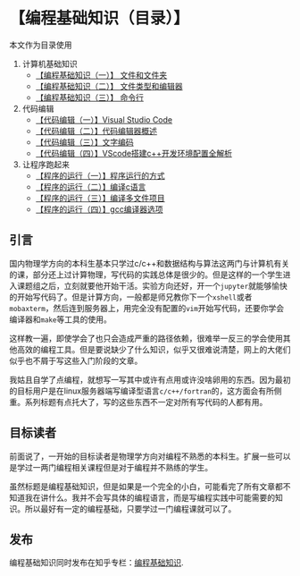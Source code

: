# 【编程基础知识（目录）】

本文作为目录使用

1. 计算机基础知识
   - [【编程基础知识（一）】 文件和文件夹](learn-about-computer/explorer.md)
   - [【编程基础知识（二）】 文件类型和编辑器](learn-about-computer/notepad.md)
   - [【编程基础知识（三）】 命令行](learn-about-computer/cmd.md)
2. 代码编辑
   - [【代码编辑（一）】Visual Studio Code](code-edit/vscode.md)
   - [【代码编辑（二）】代码编辑器概述](code-edit/editor.md)
   - [【代码编辑（三）】文字编码](code-edit/encode.md)
   - [【代码编辑（四）】VScode搭建c++开发环境配置全解析](code-edit/vscode-cpp.md)
3. 让程序跑起来
   - [【程序的运行（一）】程序运行的方式](let-the-program-run/how-program-run.md)
   - [【程序的运行（二）】编译c语言](let-the-program-run/compile-c-language.md)
   - [【程序的运行（三）】编译多文件项目](let-the-program-run/compile-multi-file-project.md)
   - [【程序的运行（四）】gcc编译器选项](let-the-program-run/compile-options.md)

## 引言

国内物理学方向的本科生基本只学过c/c++和数据结构与算法这两门与计算机有关的课，部分还上过计算物理，写代码的实践总体是很少的。但是这样的一个学生进入课题组之后，立刻就要他开始干活。实验方向还好，开一个`jupyter`就能够愉快的开始写代码了。但是计算方向，一般都是师兄教你下一个`xshell`或者`mobaxterm`，然后连到服务器上，用完全没有配置的`vim`开始写代码，还要你学会编译器和`make`等工具的使用。

这样教一遍，即使学会了也只会造成严重的路径依赖，很难举一反三的学会使用其他高效的编程工具。但是要说缺少了什么知识，似乎又很难说清楚，网上的大佬们似乎也不屑于写这些入门阶段的文章。

我姑且自学了点编程，就想写一写其中或许有点用或许没啥卵用的东西。因为最初的目标用户是在linux服务器端写编译型语言`c/c++/fortran`的，这方面会有所侧重。系列标题有点托大了，写的这些东西不一定对所有写代码的人都有用。

## 目标读者

前面说了，一开始的目标读者是物理学方向对编程不熟悉的本科生。扩展一些可以是学过一两门编程相关课程但是对于编程并不熟练的学生。

虽然标题是编程基础知识，但是如果是一个完全的小白，可能看完了所有文章都不知道我在讲什么。我并不会写具体的编程语言，而是写编程实践中可能需要的知识。所以最好有一定的编程基础，只要学过一门编程课就可以了。

## 发布

编程基础知识同时发布在知乎专栏：[编程基础知识](https://www.zhihu.com/column/c_1397511658340835328).